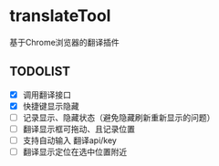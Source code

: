 # translateTool
基于Chrome浏览器的翻译插件

## TODOLIST

- [x] 调用翻译接口
- [x] 快捷键显示隐藏
- [ ] 记录显示、隐藏状态（避免隐藏刷新重新显示的问题）
- [ ] 翻译显示框可拖动、且记录位置
- [ ] 支持自动输入 翻译api/key
- [ ] 翻译显示定位在选中位置附近
